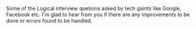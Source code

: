 Some of the Logical interview quetions asked by tech gaints like Google, Facebook etc.
I'm glad to hear from you if there are any improvements to be done or errors found to be handled.
